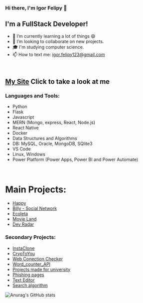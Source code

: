 ### Hi there, I'm Igor Felipy 👋

## I'm a FullStack Developer!

- 🌱 I’m currently learning a lot of things 😄
- 👯 I’m looking to collaborate on new projects.
- 🎓 I'm studying computer science.
- 📫 How to text me: igor.felipy123@gmail.com

<br />


##  [My Site](https://igor-felipy.github.io/) Click to take a look at me

### Languages and Tools:

- Python
- Flask
- Javascript
- MERN (Mongo, express, React, Node.js)
- React Native
- Docker
- Data Structures and Algorithms
- DB: MySQL, Oracle, MongoDB, SQlite3
- VS Code
- Linux, Windows
- Power Platform (Power Apps, Power BI and Power Automate)

<br />


# Main Projects:
- [Happy](https://github.com/Igor-Felipy/Happy)
- [Billy - Social Network](https://github.com/Igor-Felipy/rede_social)
- [Ecoleta](https://github.com/Igor-Felipy/Ecoleta)
- [Movie Land](https://github.com/Igor-Felipy/Movie_website)
- [Dev Radar](https://github.com/Igor-Felipy/Dev-Radar)


### Secondary Projects:
- [InstaClone](https://github.com/Igor-Felipy/InstaClone)
- [CrypToYou](https://github.com/Igor-Felipy/CrypToYou)
- [Web Conection Checker](https://github.com/Igor-Felipy/Verificador-disponibilidade)
- [Word_counter_API](https://github.com/Igor-Felipy/Word_counter_API)
- [Projects made for university](https://github.com/Igor-Felipy/University-Projects)
- [Phishing pages](https://github.com/Igor-Felipy/Web-Pages-phishing)
- [Text Editor](https://github.com/Igor-Felipy/Editor-de-texto-Simples)
- [Search algorithm](https://github.com/Igor-Felipy/Algoritmo_de_busca)


![Anurag's GitHub stats](https://github-readme-stats.vercel.app/api?username=Igor-Felipy&show_icons=true&theme=white)

